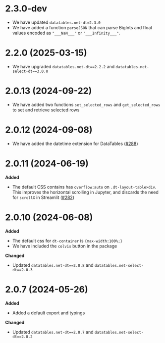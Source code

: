 # 2.3.0-dev

- We have updated `datatables.net-dt=2.3.0`
- We have added a function `parseJSON` that can parse BigInts and float values encoded as `"___NaN___"` or `"___Infinity___"`.

# 2.2.0 (2025-03-15)

- We have upgraded `datatables.net-dt==2.2.2` and `datatables.net-select-dt==3.0.0`

# 2.0.13 (2024-09-22)

- We have added two functions `set_selected_rows` and `get_selected_rows` to set and retrieve selected rows

# 2.0.12 (2024-09-08)

- We have added the datetime extension for DataTables ([#288](https://github.com/mwouts/itables/issues/288))

# 2.0.11 (2024-06-19)

**Added**
- The default CSS contains has `overflow:auto` on `.dt-layout-table>div`. This improves the horizontal scrolling in Jupyter, and discards the need for `scrollX` in Streamlit ([#282](https://github.com/mwouts/itables/pull/282))


# 2.0.10 (2024-06-08)

**Added**
- The default css for `dt-container` is `{max-width:100%;}`
- We have included the `colvis` button in the package

**Changed**
- Updated `datatables.net-dt==2.0.8` and `datatables.net-select-dt==2.0.3`


# 2.0.7 (2024-05-26)

**Added**
- Added a default export and typings

**Changed**
- Updated `datatables.net-dt==2.0.7` and `datatables.net-select-dt==2.0.2`
